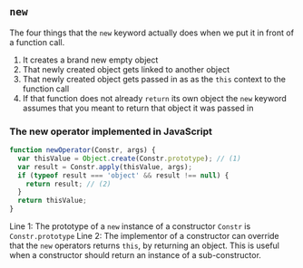 ## `new`

The four things that the `new` keyword actually does when we put it in front of a function call.

1.  It creates a brand new empty object
2.  That newly created object gets linked to another object
3.  That newly created object gets passed in as as the `this` context to the function call
4.  If that function does not already `return` its own object the `new` keyword assumes that you meant to return that object it was passed in

### The new operator implemented in JavaScript

```js
function newOperator(Constr, args) {
  var thisValue = Object.create(Constr.prototype); // (1)
  var result = Constr.apply(thisValue, args);
  if (typeof result === 'object' && result !== null) {
    return result; // (2)
  }
  return thisValue;
}
```

Line 1: The prototype of a `new` instance of a constructor `Constr` is `Constr.prototype`
Line 2: The implementor of a constructor can override that the `new` operators returns `this`, by returning an object. This is useful when a constructor should return an instance of a sub-constructor.

